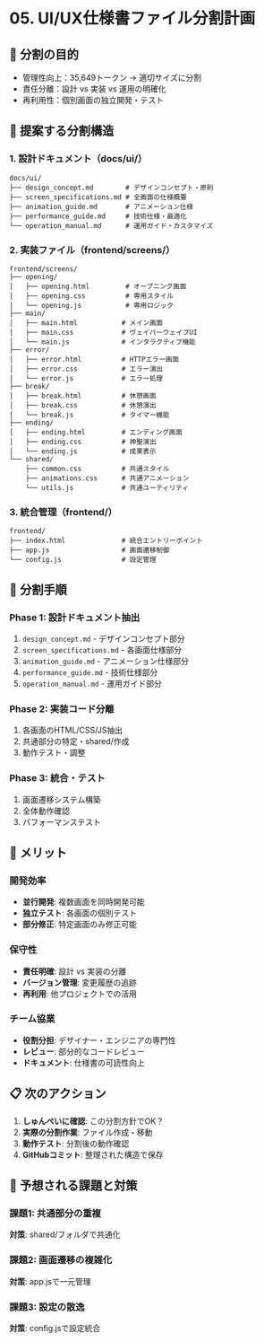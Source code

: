 # 05. UI/UX仕様書ファイル分割計画

## 🎯 分割の目的
- 管理性向上：35,649トークン → 適切サイズに分割
- 責任分離：設計 vs 実装 vs 運用の明確化  
- 再利用性：個別画面の独立開発・テスト

## 📁 提案する分割構造

### 1. 設計ドキュメント（docs/ui/）
```
docs/ui/
├── design_concept.md        # デザインコンセプト・原則
├── screen_specifications.md # 全画面の仕様概要
├── animation_guide.md       # アニメーション仕様
├── performance_guide.md     # 技術仕様・最適化
└── operation_manual.md      # 運用ガイド・カスタマイズ
```

### 2. 実装ファイル（frontend/screens/）
```
frontend/screens/
├── opening/
│   ├── opening.html         # オープニング画面
│   ├── opening.css          # 専用スタイル
│   └── opening.js           # 専用ロジック
├── main/
│   ├── main.html           # メイン画面
│   ├── main.css            # ヴェイパーウェイブUI
│   └── main.js             # インタラクティブ機能
├── error/
│   ├── error.html          # HTTPエラー画面
│   ├── error.css           # エラー演出
│   └── error.js            # エラー処理
├── break/
│   ├── break.html          # 休憩画面
│   ├── break.css           # 休憩演出
│   └── break.js            # タイマー機能
├── ending/
│   ├── ending.html         # エンディング画面
│   ├── ending.css          # 神聖演出
│   └── ending.js           # 成果表示
└── shared/
    ├── common.css          # 共通スタイル
    ├── animations.css      # 共通アニメーション
    └── utils.js            # 共通ユーティリティ
```

### 3. 統合管理（frontend/）
```
frontend/
├── index.html              # 統合エントリーポイント
├── app.js                  # 画面遷移制御
└── config.js               # 設定管理
```

## 🔄 分割手順

### Phase 1: 設計ドキュメント抽出
1. `design_concept.md` - デザインコンセプト部分
2. `screen_specifications.md` - 各画面仕様部分
3. `animation_guide.md` - アニメーション仕様部分
4. `performance_guide.md` - 技術仕様部分
5. `operation_manual.md` - 運用ガイド部分

### Phase 2: 実装コード分離
1. 各画面のHTML/CSS/JS抽出
2. 共通部分の特定・shared/作成
3. 動作テスト・調整

### Phase 3: 統合・テスト
1. 画面遷移システム構築
2. 全体動作確認
3. パフォーマンステスト

## 🎨 メリット

### 開発効率
- **並行開発**: 複数画面を同時開発可能
- **独立テスト**: 各画面の個別テスト
- **部分修正**: 特定画面のみ修正可能

### 保守性
- **責任明確**: 設計 vs 実装の分離
- **バージョン管理**: 変更履歴の追跡
- **再利用**: 他プロジェクトでの活用

### チーム協業
- **役割分担**: デザイナー・エンジニアの専門性
- **レビュー**: 部分的なコードレビュー
- **ドキュメント**: 仕様書の可読性向上

## 📋 次のアクション

1. **しゅんぺいに確認**: この分割方針でOK？
2. **実際の分割作業**: ファイル作成・移動
3. **動作テスト**: 分割後の動作確認
4. **GitHubコミット**: 整理された構造で保存

## 🎯 予想される課題と対策

### 課題1: 共通部分の重複
**対策**: shared/フォルダで共通化

### 課題2: 画面遷移の複雑化  
**対策**: app.jsで一元管理

### 課題3: 設定の散逸
**対策**: config.jsで設定統合
